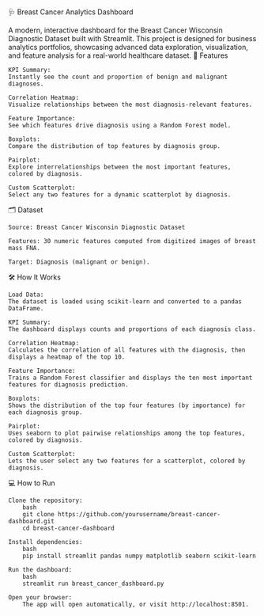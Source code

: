 🩺 Breast Cancer Analytics Dashboard

A modern, interactive dashboard for the Breast Cancer Wisconsin Diagnostic Dataset built with Streamlit.
This project is designed for business analytics portfolios, showcasing advanced data exploration, visualization, and feature analysis for a real-world healthcare dataset.
🚀 Features

    KPI Summary:
    Instantly see the count and proportion of benign and malignant diagnoses.

    Correlation Heatmap:
    Visualize relationships between the most diagnosis-relevant features.

    Feature Importance:
    See which features drive diagnosis using a Random Forest model.

    Boxplots:
    Compare the distribution of top features by diagnosis group.

    Pairplot:
    Explore interrelationships between the most important features, colored by diagnosis.

    Custom Scatterplot:
    Select any two features for a dynamic scatterplot by diagnosis.

🗂️ Dataset

    Source: Breast Cancer Wisconsin Diagnostic Dataset

    Features: 30 numeric features computed from digitized images of breast mass FNA.

    Target: Diagnosis (malignant or benign).

🛠️ How It Works

    Load Data:
    The dataset is loaded using scikit-learn and converted to a pandas DataFrame.

    KPI Summary:
    The dashboard displays counts and proportions of each diagnosis class.

    Correlation Heatmap:
    Calculates the correlation of all features with the diagnosis, then displays a heatmap of the top 10.

    Feature Importance:
    Trains a Random Forest classifier and displays the ten most important features for diagnosis prediction.

    Boxplots:
    Shows the distribution of the top four features (by importance) for each diagnosis group.

    Pairplot:
    Uses seaborn to plot pairwise relationships among the top features, colored by diagnosis.

    Custom Scatterplot:
    Lets the user select any two features for a scatterplot, colored by diagnosis.

💻 How to Run

    Clone the repository:
        bash
        git clone https://github.com/yourusername/breast-cancer-dashboard.git
        cd breast-cancer-dashboard

    Install dependencies:
        bash
        pip install streamlit pandas numpy matplotlib seaborn scikit-learn

    Run the dashboard:
        bash
        streamlit run breast_cancer_dashboard.py
        
    Open your browser:
        The app will open automatically, or visit http://localhost:8501.
